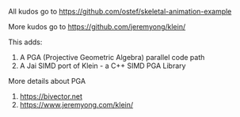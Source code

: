 All kudos go to https://github.com/ostef/skeletal-animation-example

More kudos go to https://github.com/jeremyong/klein/

This adds:

1. A PGA (Projective Geometric Algebra) parallel code path
2. A Jai SIMD port of Klein - a C++ SIMD PGA Library 

More details about PGA

1. https://bivector.net
2. https://www.jeremyong.com/klein/
